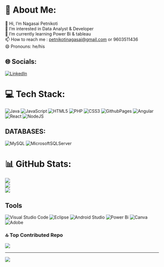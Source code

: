 # 💫 About Me:
👋 Hi, I’m Nagasai Petnikoti<br>👀 I’m interested in Data Analyst & Developer<br>🌱 I’m currently learning Power Bi & tableau<br>📫 How to reach me : petnikotinagasai@gmail.com or 9603511436<br>😄 Pronouns: he/his


## 🌐 Socials:
[![LinkedIn](https://img.shields.io/badge/LinkedIn-%230077B5.svg?logo=linkedin&logoColor=white)](https://linkedin.com/in/www.linkedin.com/in/pnagasai) 

# 💻 Tech Stack:
![Java](https://img.shields.io/badge/java-%23ED8B00.svg?style=for-the-badge&logo=openjdk&logoColor=white) 
![JavaScript](https://img.shields.io/badge/javascript-%23323330.svg?style=for-the-badge&logo=javascript&logoColor=%23F7DF1E) 
![HTML5](https://img.shields.io/badge/html5-%23E34F26.svg?style=for-the-badge&logo=html5&logoColor=white) 
![PHP](https://img.shields.io/badge/php-%23777BB4.svg?style=for-the-badge&logo=php&logoColor=white) 
![CSS3](https://img.shields.io/badge/css3-%231572B6.svg?style=for-the-badge&logo=css3&logoColor=white) 
![GithubPages](https://img.shields.io/badge/github%20pages-121013?style=for-the-badge&logo=github&logoColor=white) 
![Angular](https://img.shields.io/badge/angular-%23DD0031.svg?style=for-the-badge&logo=angular&logoColor=white) 
![React](https://img.shields.io/badge/react-%2320232a.svg?style=for-the-badge&logo=react&logoColor=%2361DAFB) 
![NodeJS](https://img.shields.io/badge/node.js-6DA55F?style=for-the-badge&logo=node.js&logoColor=white) 

## DATABASES:
![MySQL](https://img.shields.io/badge/mysql-4479A1.svg?style=for-the-badge&logo=mysql&logoColor=white) 
![MicrosoftSQLServer](https://img.shields.io/badge/Microsoft%20SQL%20Server-CC2927?style=for-the-badge&logo=microsoft%20sql%20server&logoColor=white) 
  

# 📊 GitHub Stats:
![](https://github-readme-stats.vercel.app/api?username=NAGASAIPETNIKOTI&theme=dark&hide_border=false&include_all_commits=false&count_private=false)<br/>
![](https://github-readme-streak-stats.herokuapp.com/?user=NAGASAIPETNIKOTI&theme=dark&hide_border=false)<br/>
![](https://github-readme-stats.vercel.app/api/top-langs/?username=NAGASAIPETNIKOTI&theme=dark&hide_border=false&include_all_commits=false&count_private=false&layout=compact)

## Tools
![Visual Studio Code](https://img.shields.io/badge/Visual%20Studio%20Code-0078d7.svg?style=for-the-badge&logo=visual-studio-code&logoColor=white)
![Eclipse](https://img.shields.io/badge/Eclipse-FE7A16.svg?style=for-the-badge&logo=Eclipse&logoColor=white)
![Android Studio](https://img.shields.io/badge/android%20studio-346ac1?style=for-the-badge&logo=android%20studio&logoColor=white)
![Power Bi](https://img.shields.io/badge/power_bi-F2C811?style=for-the-badge&logo=powerbi&logoColor=black)
![Canva](https://img.shields.io/badge/Canva-%2300C4CC.svg?style=for-the-badge&logo=Canva&logoColor=white) 
![Adobe](https://img.shields.io/badge/adobe-%23FF0000.svg?style=for-the-badge&logo=adobe&logoColor=white)

### 🔝 Top Contributed Repo
![](https://github-contributor-stats.vercel.app/api?username=NAGASAIPETNIKOTI&limit=5&theme=dark&combine_all_yearly_contributions=true)

---
[![](https://visitcount.itsvg.in/api?id=NAGASAIPETNIKOTI&icon=0&color=0)](https://visitcount.itsvg.in)

<!-- Proudly created with GPRM ( https://gprm.itsvg.in ) -->
